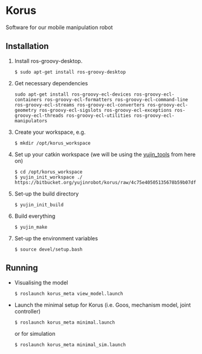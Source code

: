 # Korus

Software for our mobile manipulation robot

## Installation

1. Install ros-groovy-desktop.
   
	```
	$ sudo apt-get install ros-groovy-desktop
	```
   
2. Get necessary dependencies

	```
	sudo apt-get install ros-groovy-ecl-devices ros-groovy-ecl-containers ros-groovy-ecl-formatters ros-groovy-ecl-command-line ros-groovy-ecl-streams ros-groovy-ecl-converters ros-groovy-ecl-geometry ros-groovy-ecl-sigslots ros-groovy-ecl-exceptions ros-groovy-ecl-threads ros-groovy-ecl-utilities ros-groovy-ecl-manipulators
	```
	
3. Create your workspace, e.g.

	```
	$ mkdir /opt/korus_workspace
	```
	
4. Set up your catkin workspace (we will be using the [yujin_tools](https://github.com/yujinrobot/yujin_tools/wiki/yujin-init) from here on)

	```
	$ cd /opt/korus_workspace
	$ yujin_init_workspace ./ https://bitbucket.org/yujinrobot/korus/raw/4c75e40505135678b59b07df37589c289fbf7c29/korus_meta/resources/rosinstall/korus_groovy.rosinstall
	```
	
5. Set-up the build directory

	```
	$ yujin_init_build
	```
	
6. Build everything

	```
	$ yujin_make
	```
	
7. Set-up the environment variables

	```
	$ source devel/setup.bash
	```
	

## Running

- Visualising the model

	```
	$ roslaunch korus_meta view_model.launch
	```
	
- Launch the minimal setup for Korus (i.e. Goos, mechanism model, joint controller)

	```
	$ roslaunch korus_meta minimal.launch
	```
	
	or for simulation
	
	```
	$ roslaunch korus_meta minimal_sim.launch
	```
